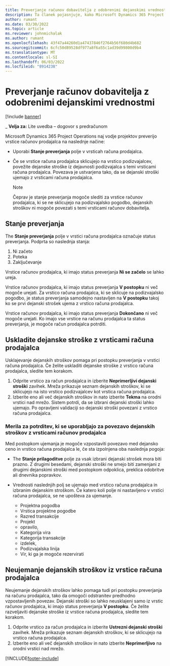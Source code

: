 ```yaml
---
title: Preverjanje računov dobavitelja z odobrenimi dejanskimi vrednostmi
description: Ta članek pojasnjuje, kako Microsoft Dynamics 365 Project Operations naj vodje projektov preverijo račune dobaviteljev z dejanskim stanjem, ki so bili odobreni, saj so izvajalci opravili delo in evidentiran čas ter stroške in materiale, ki so jih porabili člani projektne skupine.
author: rumant
ms.date: 03/30/2022
ms.topic: article
ms.reviewer: johnmichalak
ms.author: rumant
ms.openlocfilehash: 43f47a44260d1a47437846f2764b56f680d4b682
ms.sourcegitcommit: 6cfc50d89528df977a8f6a55c1ad39d99800d9b4
ms.translationtype: MT
ms.contentlocale: sl-SI
ms.lasthandoff: 06/03/2022
ms.locfileid: "8914238"
---
```

# <a name="verification-of-vendor-invoices-with-approved-actuals"></a>Preverjanje računov dobavitelja z odobrenimi dejanskimi vrednostmi

[!include [banner](../../includes/dataverse-preview.md)]

_ **Velja za:** Lite uvedba – dogovor s predračunom

Microsoft Dynamics 365 Project Operations naj vodje projektov preverijo vrstice računov prodajalca na naslednje načine:

- Uporabi **Stanje preverjanja** polje v vrsticah računa prodajalca.
- Če se vrstice računa prodajalca sklicujejo na vrstico podizvajalcev, povežite dejanske stroške iz dejavnosti podizvajalca s temi vrsticami računa prodajalca. Povezava je ustvarjena tako, da se dejanski stroški ujemajo z vrsticami računa prodajalca.

    > [!NOTE]
    > Čeprav je stanje preverjanja mogoče slediti za vrstice računov prodajalca, ki se ne sklicujejo na podizvajalsko pogodbo, dejanskih stroškov ni mogoče povezati s temi vrsticami računov dobavitelja.

## <a name="verification-status"></a>Stanje preverjanja

The **Stanje preverjanja** polje v vrstici računa prodajalca označuje status preverjanja. Podprta so naslednja stanja:

1. Ni začeto
2. Poteka
3. Zaključevanje

Vrstice računov prodajalca, ki imajo status preverjanja **Ni se začelo** se lahko ureja.

Vrstice računov prodajalca, ki imajo status preverjanja **V postopku** ni več mogoče urejati. Za vrstico računa prodajalca, ki se sklicuje na podizvajalsko pogodbo, je status preverjanja samodejno nastavljen na **V postopku** takoj ko se prvi dejanski strošek ujema z vrstico računa prodajalca.

Vrstice računov prodajalca, ki imajo status preverjanja **Dokončano** ni več mogoče urejati. Ko imajo vse vrstice na računu prodajalca ta status preverjanja, je mogoče račun prodajalca potrditi.

## <a name="match-cost-actuals-to-vendor-invoice-lines"></a>Uskladite dejanske stroške z vrsticami računa prodajalca

Usklajevanje dejanskih stroškov pomaga pri postopku preverjanja v vrstici računa prodajalca. Če želite uskladiti dejanske stroške z vrstico računa prodajalca, sledite tem korakom.

1. Odprite vrstico za račun prodajalca in izberite **Neprimerljivi dejanski stroški** zavihek. Mreža prikazuje seznam dejanskih stroškov, ki se sklicujejo na isto vrstico podizvajalcev kot vrstica računa prodajalca.
2. Izberite eno ali več dejanskih stroškov in nato izberite **Tekma** na orodni vrstici nad mrežo. Sistem potrdi, da se izbrani dejanski stroški lahko ujemajo. Po opravljeni validaciji so dejanski stroški povezani z vrstico računa prodajalca.

### <a name="validation-criteria-that-are-used-to-link-cost-actuals-to-vendor-invoice-lines"></a>Merila za potrditev, ki se uporabljajo za povezavo dejanskih stroškov z vrsticami računov prodajalca

Med postopkom ujemanja je mogoče vzpostaviti povezavo med dejansko ceno in vrstico računa prodajalca le, če sta izpolnjena oba naslednja pogoja:

- The **Stanje prilagoditve** polje za vsak izbrani dejanski strošek mora biti prazno. Z drugimi besedami, dejanski stroški ne smejo biti zamenjani z drugimi dejanskimi stroški med postopkom odpoklica, preklica odobritve ali dnevnika popravkov.
- Vrednosti naslednjih polj se ujemajo med vrstico računa prodajalca in izbranim dejanskim stroškom. Če katero koli polje ni nastavljeno v vrstici računa prodajalca, se ne upošteva za ujemanje.

    - Projektna pogodba
    - Vrstica projektne pogodbe
    - Razred transakcije
    - Projekt
    - opravilo,
    - Kategorija vira
    - Kategorija transakcije
    - izdelek,
    - Podizvajalska linija
    - Vir, ki ga je mogoče rezervirati

## <a name="unmatch-cost-actuals-from-a-vendor-invoice-line"></a>Neujemanje dejanskih stroškov iz vrstice računa prodajalca

Neujemanje dejanskih stroškov lahko pomaga tudi pri postopku preverjanja na računu prodajalca, tako da omogoči odstranitev predhodno vzpostavljenih povezav. Dejanski stroški so lahko neusklajeni samo iz vrstic računov prodajalca, ki imajo status preverjanja **V postopku**. Če želite razveljaviti dejanske stroške iz vrstice računa prodajalca, sledite tem korakom.

1. Odprite vrstico za račun prodajalca in izberite **Ustrezni dejanski stroški** zavihek. Mreža prikazuje seznam dejanskih stroškov, ki se sklicujejo na vrstico računa prodajalca.
2. Izberite eno ali več dejanskih stroškov in nato izberite **Neprimerljivo** na orodni vrstici nad mrežo.

[!INCLUDE[footer-include](../../includes/footer-banner.md)]
